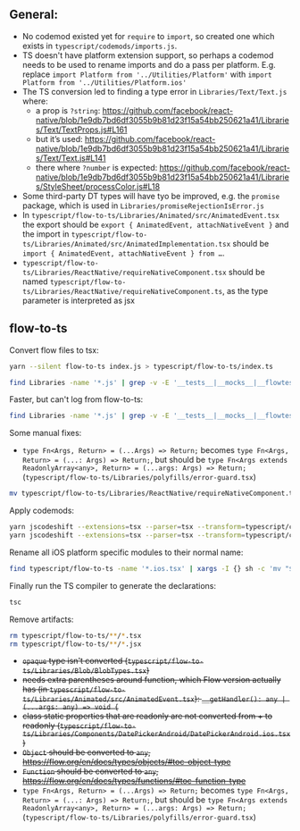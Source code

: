 ## General:

* No codemod existed yet for `require` to `import`, so created one which exists in `typescript/codemods/imports.js`.
* TS doesn't have platform extension support, so perhaps a codemod needs to be used to rename imports and do a pass per platform. E.g. replace `import Platform from '../Utilities/Platform'` with `import Platform from '../Utilities/Platform.ios'`
* The TS conversion led to finding a type error in `Libraries/Text/Text.js` where:
  - a prop is `?string`: https://github.com/facebook/react-native/blob/1e9db7bd6df3055b9b81d23f15a54bb250621a41/Libraries/Text/TextProps.js#L161
  - but it’s used: https://github.com/facebook/react-native/blob/1e9db7bd6df3055b9b81d23f15a54bb250621a41/Libraries/Text/Text.js#L141
  - there where `?number` is expected: https://github.com/facebook/react-native/blob/1e9db7bd6df3055b9b81d23f15a54bb250621a41/Libraries/StyleSheet/processColor.js#L18
* Some third-party DT types will have tyo be improved, e.g. the `promise` package, which is used in `Libraries/promiseRejectionIsError.js`
* In `typescript/flow-to-ts/Libraries/Animated/src/AnimatedEvent.tsx` the export should be `export { AnimatedEvent, attachNativeEvent }` and the import in `typescript/flow-to-ts/Libraries/Animated/src/AnimatedImplementation.tsx` should be `import { AnimatedEvent, attachNativeEvent } from …`.
* `typescript/flow-to-ts/Libraries/ReactNative/requireNativeComponent.tsx` should be named `typescript/flow-to-ts/Libraries/ReactNative/requireNativeComponent.ts`, as the type parameter is interpreted as jsx

## flow-to-ts

Convert flow files to tsx:

```bash
yarn --silent flow-to-ts index.js > typescript/flow-to-ts/index.ts
```

```bash
find Libraries -name '*.js' | grep -v -E '__tests__|__mocks__|__flowtests__' | xargs -I {} sh -c 'echo "$1:" && mkdir -p typescript/flow-to-ts/$(dirname "$1") && yarn --silent flow-to-ts "$1" > typescript/flow-to-ts/$(echo "$1" | sed \'s/\(.*\)js/\1tsx/\')' - {} 2>&1 | tee -a logs/flow-to-ts.log
```

Faster, but can't log from flow-to-ts:

```bash
find Libraries -name '*.js' | grep -v -E '__tests__|__mocks__|__flowtests__' | xargs -P 4 -I {} sh -c 'mkdir -p typescript/flow-to-ts/$(dirname "$1") && yarn --silent flow-to-ts "$1" > typescript/flow-to-ts/$(echo "$1" | sed \'s/\(.*\)js/\1tsx/\')' - {}
```

Some manual fixes:

* `type Fn<Args, Return> = (...Args) => Return;` becomes `type Fn<Args, Return> = (...: Args) => Return;`, but should be `type Fn<Args extends ReadonlyArray<any>, Return> = (...args: Args) => Return;` (`typescript/flow-to-ts/Libraries/polyfills/error-guard.tsx`)

```bash
mv typescript/flow-to-ts/Libraries/ReactNative/requireNativeComponent.tsx typescript/flow-to-ts/Libraries/ReactNative/requireNativeComponent.ts
```

Apply codemods:

```bash
yarn jscodeshift --extensions=tsx --parser=tsx --transform=typescript/codemods/imports-exports.js typescript/flow-to-ts/index.ts typescript/flow-to-ts/**/*.tsx
yarn jscodeshift --extensions=tsx --parser=tsx --transform=typescript/codemods/noops.js typescript/flow-to-ts/index.ts typescript/flow-to-ts/**/*.tsx
```

Rename all iOS platform specific modules to their normal name:

```bash
find typescript/flow-to-ts -name '*.ios.tsx' | xargs -I {} sh -c 'mv "$1" $(echo "$1" | sed \'s/\(.*\)ios.tsx/\1tsx/\')' - {}
```

Finally run the TS compiler to generate the declarations:

```bash
tsc
```

Remove artifacts:

```bash
rm typescript/flow-to-ts/**/*.tsx
rm typescript/flow-to-ts/**/*.jsx
```

* ~~`opaque` type isn't converted (`typescript/flow-to-ts/Libraries/Blob/BlobTypes.tsx`)~~
* ~~needs extra parentheses around function, which Flow version actually has (in `typescript/flow-to-ts/Libraries/Animated/src/AnimatedEvent.tsx`): `__getHandler(): any | (...args: any) => void {`~~
* ~~class static properties that are readonly are not converted from + to readonly (`typescript/flow-to-ts/Libraries/Components/DatePickerAndroid/DatePickerAndroid.ios.tsx`)~~
* ~~`Object` should be converted to `any`, https://flow.org/en/docs/types/objects/#toc-object-type~~
* ~~`Function` should be converted to `any`, https://flow.org/en/docs/types/functions/#toc-function-type~~
* `type Fn<Args, Return> = (...Args) => Return;` becomes `type Fn<Args, Return> = (...: Args) => Return;`, but should be `type Fn<Args extends ReadonlyArray<any>, Return> = (...args: Args) => Return;` (`typescript/flow-to-ts/Libraries/polyfills/error-guard.tsx`)